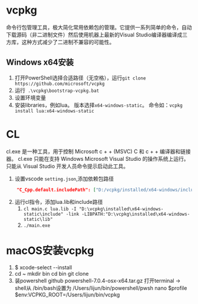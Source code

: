 # vcpkg
命令行包管理工具，极大简化常用依赖包的管理。它提供一系列简单的命令，自动下载源码（非二进制文件）然后使用机器上最新的Visual Studio编译器编译成三方库，这种方式减少了二进制不兼容的可能性。  
## Windows x64安装
1. 打开PowerShell选择合适路径（无空格），运行`git clone https://github.com/microsoft/vcpkg`  
2. 运行` .\vcpkg\bootstrap-vcpkg.bat`  
3. 设置环境变量  
3. 安装libraries，例如lua。 版本选择`x64-windows-static`。 命令如：`vcpkg install lua:x64-windows-static`

# CL
cl.exe 是一种工具，用于控制 Microsoft c + + (MSVC) C 和 c + + 编译器和链接器。 cl.exe 只能在支持 Windows Microsoft Visual Studio 的操作系统上运行。只能从 Visual Studio 开发人员命令提示启动此工具。  
1. 设置vscode `setting.json`,添加依赖包路径  
```json
    "C_Cpp.default.includePath": ["D:/vcpkg/installed/x64-windows/include"]
```
2. 运行cl指令，添加lua.lib和include路径  
    1. `cl main.c lua.lib -I "D:\vcpkg\installed\x64-windows-static\include" -link -LIBPATH:"D:\vcpkg\installed\x64-windows-static\lib" `  
    2. `./main.exe`  


# macOS安装vcpkg
1. $ xcode-select --install
2. cd ~
   mkdir bin
   cd bin
   git clone 
3. 装powershell 
   github  powershell-7.0.4-osx-x64.tar.gz
   打开terminal -> shell从 /bin/bash设置为 /Users/lijun/bin/powershell/pwsh
   nano $profile 
   $env:VCPKG_ROOT=/Users/lijun/bin/vcpkg

